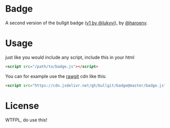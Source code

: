 # Badge

A second version of the bullgit badge ([v1 by @lukyvj](https://github.com/bullgit/bullgit-badges)), by [@haroenv](https://github.com/haroenv).

# Usage

just like you would include any script, include this in your html

```html
<script src="/path/to/badge.js"></script>
```

You can for example use the [rawgit]() cdn like this:

```html
<script src="https://cdn.jsdelivr.net/gh/bullgit/badge@master/badge.js"></script>
```

# License

WTFPL, do use this!
